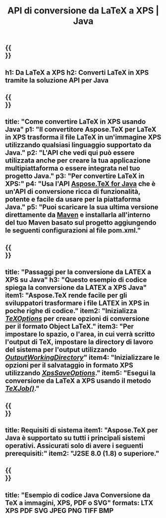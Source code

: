 ﻿---
translation: true
template: /_templates/_conversion-child-java.md
title: API di conversione da LaTeX a XPS | Java
description: Funzionalità di conversione da LaTeX a XPS. Integra questa libreria Java on-premise nel tuo progetto o usa applicazioni multipiattaforma per convertire LaTeX in XPS.
keywords: latex a xps api java, latex2xps integra
url: /java/conversion/latex-to-xps/
family: tex
platformtag: java
feature: conversion
informat: LATEX
outformat: XPS
otherformats: PNG JPEG TIFF BMP PDF SVG
---

{{<section banner>}}
---
h1: Da LaTeX a XPS
h2: Converti LaTeX in XPS tramite la soluzione API per Java
---

{{<section overview>}}
---
title: "Come convertire LaTeX in XPS usando Java"
p1: "Il convertitore Aspose.TeX per LaTeX in XPS trasforma il file LaTeX in un'immagine XPS utilizzando qualsiasi linguaggio supportato da Java."
p2: "L'API che vedi qui può essere utilizzata anche per creare la tua applicazione multipiattaforma o essere integrata nel tuo progetto Java."
p3: "Per convertire LaTeX in XPS:"
p4: "Usa l'API [Aspose.TeX for Java](https://products.aspose.com/tex/java) che è un'API di conversione ricca di funzionalità, potente e facile da usare per la piattaforma Java."
p5: "Puoi scaricare la sua ultima versione direttamente da [Maven](https://repository.aspose.com/webapp/#/artifacts/browse/tree/General/repo/com/aspose/aspose-tex) e installarla all'interno del tuo Maven basato sul progetto aggiungendo le seguenti configurazioni al file pom.xml."
---

{{<section feature1>}}
---
title: "Passaggi per la conversione da LATEX a XPS su Java"
h3: "Questo esempio di codice spiega la conversione da LATEX a XPS Java"
item1: "Aspose.TeX rende facile per gli sviluppatori trasformare i file LATEX in XPS in poche righe di codice."
item2: "Inizializza [*TeXOptions*](https://reference.aspose.com/tex/java/com.aspose.tex/TeXOptions) per creare opzioni di conversione per il formato Object LaTeX."
item3: "Per impostare lo spazio, o l'area, in cui verrà scritto l'output di TeX, impostare la directory di lavoro del sistema per l'output utilizzando [*OutputWorkingDirectory*](https://reference.aspose.com/tex/java/com.aspose.tex/TeXOptions#getOutputWorkingDirectory--)"
item4: "Inizializzare le opzioni per il salvataggio in formato XPS utilizzando [*XpsSaveOptions*](https://reference.aspose.com/tex/java/com.aspose.tex.rendering/XpsSaveOptions)."
item5: "Esegui la conversione da LaTeX a XPS usando il metodo [*TeXJob()*](https://reference.aspose.com/tex/java/com.aspose.tex/TeXJob)."
---

{{<section feature2>}}
---
title: Requisiti di sistema
item1: "Aspose.TeX per Java è supportato su tutti i principali sistemi operativi. Assicurati solo di avere i seguenti prerequisiti:"
item2: "J2SE 8.0 (1.8) o superiore."
---

{{<section widget>}}
---
title: "Esempio di codice Java Conversione da TeX a immagini, XPS, PDF o SVG"
formats: LTX XPS PDF SVG JPEG PNG TIFF BMP
---